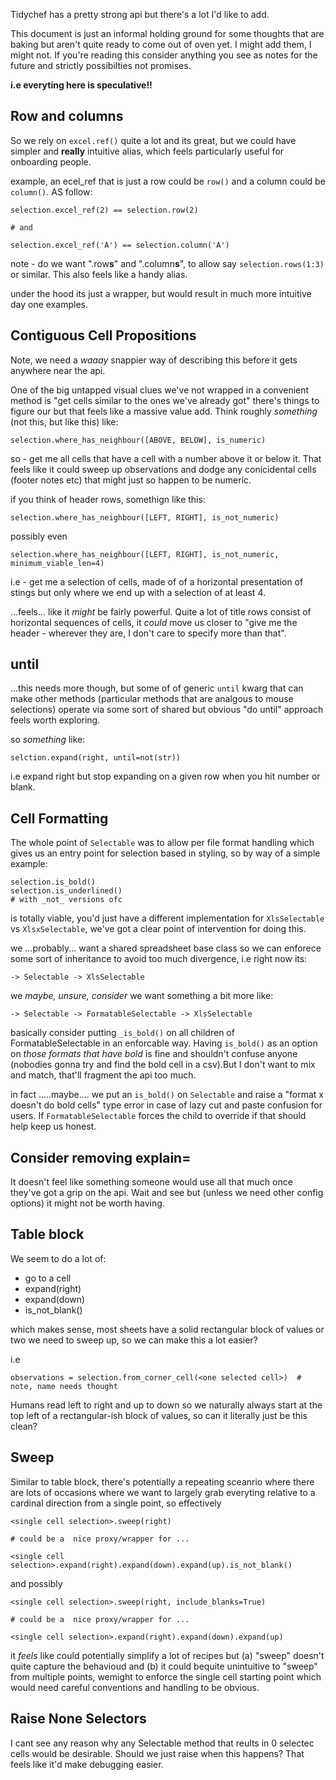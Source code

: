 Tidychef has a pretty strong api but there's a lot I'd like to add.

This document is just an informal holding ground for some thoughts that are baking but aren't quite ready to come out of oven yet. I might add them, I might not. If you're reading this consider anything you see as notes for the future and strictly possibilties not promises.

**i.e everyting here is speculative!!**


## Row and columns

So we rely on `excel.ref()` quite a lot and its great, but we could have simpler and **really** intuitive alias, which feels particularly useful for onboarding people.

example, an ecel_ref that is just a row could be `row()` and a column could be `column()`. AS follow:

```
selection.excel_ref(2) == selection.row(2)

# and

selection.excel_ref('A') == selection.column('A')
```

note - do we want ".row**s**" and ".column**s**", to allow say `selection.rows(1:3)` or similar. This also feels like a handy alias.

under the hood its just a wrapper, but would result in much more intuitive day one examples.


## Contiguous Cell Propositions

Note, we need a _waaay_ snappier way of describing this before it gets anywhere near the api.

One of the big untapped visual clues we've not wrapped in a convenient method is "get cells similar to the ones we've already got" there's things to figure our but that feels like a massive value add. Think roughly _something_ (not this, but like this) like:

```
selection.where_has_neighbour([ABOVE, BELOW], is_numeric)
```

so - get me all cells that have a cell with a number above it or below it. That feels like it could sweep up observations and dodge any conicidental cells (footer notes etc) that might just so happen to be numeric. 

if you think of header rows, somethign like this:

```
selection.where_has_neighbour([LEFT, RIGHT], is_not_numeric)
```

possibly even

```
selection.where_has_neighbour([LEFT, RIGHT], is_not_numeric, minimum_viable_len=4)
```

i.e - get me a selection of cells, made of of a horizontal presentation of stings but only where we end up with a selection of at least 4.

...feels... like it _might_ be fairly powerful. Quite a lot of title rows consist of horizontal sequences of cells, it _could_ move us closer to "give me the header - wherever they are, I don't care to specify more than that". 


## until

...this needs more though, but some of of generic `until` kwarg that can make other methods (particular methods that are analgous to mouse selections) operate via some sort of shared but obvious "do until" approach feels worth exploring.

so _something_ like:

```
selction.expand(right, until=not(str))
```

i.e expand right but stop expanding on a given row when you hit number or blank.

## Cell Formatting

The whole point of `Selectable` was to allow per file format handling which gives us an entry point for selection based in styling, so by way of a simple example:

```
selection.is_bold()
selection.is_underlined()
# with _not_ versions ofc
```

is totally viable, you'd just have a different implementation for `XlsSelectable` vs `XlsxSelectable`, we've got a clear point of intervention for doing this.

we ...probably... want a shared spreadsheet base class so we can enforece some sort of inheritance to avoid too much divergence, i.e right now its:

```
-> Selectable -> XlsSelectable
```

we _maybe, unsure, consider_ we want something a bit more like:

```
-> Selectable -> FormatableSelectable -> XlsSelectable
```

basically consider putting `_is_bold()` on all children of FormatableSelectable in an enforcable way. Having `is_bold()` as an option on _those formats that have bold_ is fine and shouldn't confuse anyone (nobodies gonna try and find the bold cell in a csv).But I don't want to mix and match, that'll fragment the api too much.

in fact .....maybe.... we put an `is_bold()` on `Selectable` and raise a "format x doesn't do bold cells" type error in case of lazy cut and paste confusion for users. If `FormatableSelectable` forces the child to override if that should help keep us honest.

## Consider removing explain=

It doesn't feel like something someone would use all that much once they've got a grip on the api. Wait and see but (unless we need other config options) it might not be worth having.


## Table block

We seem to do a lot of:

- go to a cell
- expand(right)
- expand(down)
- is_not_blank()

which makes sense, most sheets have a solid rectangular block of values or two we need to sweep up, so we can make this a lot easier?

i.e

```
observations = selection.from_corner_cell(<one selected cell>)  # note, name needs thought
```

Humans read left to right and up to down so we naturally always start at the top left of a rectangular-ish block of values, so can it literally just be this clean?

## Sweep

Similar to table block, there's potentially a repeating sceanrio where there are lots of occasions where we want to largely grab everyting relative to a cardinal direction from a single point, so effectively

```
<single cell selection>.sweep(right)

# could be a  nice proxy/wrapper for ...

<single cell selection>.expand(right).expand(down).expand(up).is_not_blank()
```

and possibly

```
<single cell selection>.sweep(right, include_blanks=True)

# could be a  nice proxy/wrapper for ...

<single cell selection>.expand(right).expand(down).expand(up)
```

it _feels_ like could potentially simplify a lot of recipes but (a) "sweep" doesn't quite capture the behavioud and (b) it could bequite unintuitive to "sweep" from multiple points, wemight to enforce the single cell starting point which would need careful conventions and handling to be obvious.

## Raise None Selectors

I cant see any reason why any Selectable method that reults in 0 selectec cells would be desirable. Should we just raise when this happens? That feels like it'd make debugging easier. 